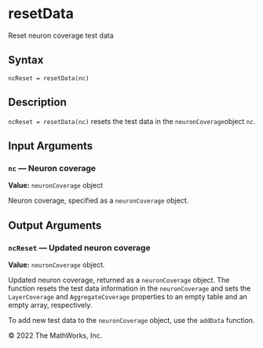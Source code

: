   resetData
=========

Reset neuron coverage test data

Syntax
------

`ncReset = resetData(nc)`

Description
-----------

`ncReset = resetData(nc)` resets the test data in the `neuronCoverage`object `nc`.

Input Arguments
---------------

### `nc` — Neuron coverage  
**Value:** `neuronCoverage` object

Neuron coverage, specified as a `neuronCoverage` object.

Output Arguments
----------------

### `ncReset` — Updated neuron coverage  
**Value:** `neuronCoverage` object.

Updated neuron coverage, returned as a `neuronCoverage` object. The function resets the test data information in the `neuronCoverage` and sets the `LayerCoverage` and `AggregateCoverage` properties to an empty table and an empty array, respectively.

To add new test data to the `neuronCoverage` object, use the `addData` function.

© 2022 The MathWorks, Inc.
